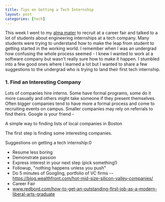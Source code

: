```yaml
--- 
title: Tips on Getting a Tech Internship
layout: post
categories: [tech]
---
```


This week I went to my [alma mater](http://www.tufts.edu) to recruit at a career fair and talked to a lot of students about 
engineering internships at a tech company. Many students were trying to understand how to make the leap from
student to getting started in the working world. I remember when I was an undergrad how confusing the whole process
seemed - I knew I wanted to work at a software company but wasn't really sure how to make it happen. I stumbled 
into a few good ones where I learned a lot but I wanted to share a few suggestions to the undergrad who is trying
to land their first tech internship.

### 1. Find an Interesting Company

Lots of companies hire interns. Some have formal programs, some do it more casually and others might take
someone if they present themselves. Often bigger companies tend to have more a formal process and come
to recruiting events on campus. Smaller companies may rely on referrals to find theirs. Google is your friend - 

 A simple way to
finding lists of local companies in Boston 

The first step is finding some interesting companies. 


Suggestions on getting a tech internship:0

- Resume less boring
- Demonstrate passion
- Express interest in your next step (pick something!)
- Followup, "nothing happens unless you push"
- Do 5 minutes of Googling, portfolio of VC firms
-- https://blog.wealthfront.com/hot-mid-size-silicon-valley-companies/
- Career Fair
- www.redbord.com/how-to-get-an-outstanding-first-job-as-a-modern-liberal-arts-graduate